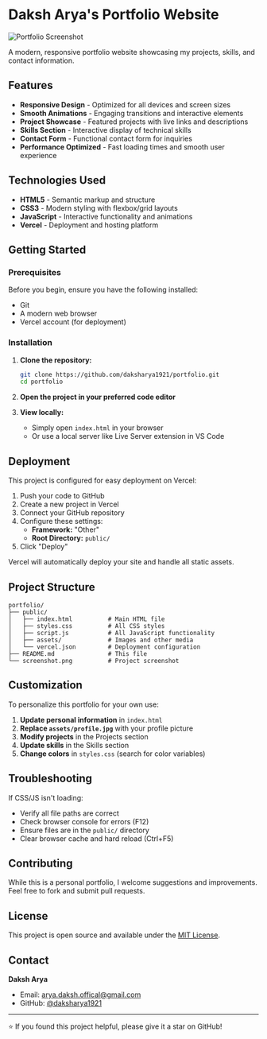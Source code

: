 # Daksh Arya's Portfolio Website

![Portfolio Screenshot](./public/screenshot.png)

A modern, responsive portfolio website showcasing my projects, skills, and contact information.

## Features

- **Responsive Design** - Optimized for all devices and screen sizes
- **Smooth Animations** - Engaging transitions and interactive elements
- **Project Showcase** - Featured projects with live links and descriptions
- **Skills Section** - Interactive display of technical skills
- **Contact Form** - Functional contact form for inquiries
- **Performance Optimized** - Fast loading times and smooth user experience

## Technologies Used

- **HTML5** - Semantic markup and structure
- **CSS3** - Modern styling with flexbox/grid layouts
- **JavaScript** - Interactive functionality and animations
- **Vercel** - Deployment and hosting platform

## Getting Started

### Prerequisites

Before you begin, ensure you have the following installed:
- Git
- A modern web browser
- Vercel account (for deployment)

### Installation

1. **Clone the repository:**
   ```bash
   git clone https://github.com/daksharya1921/portfolio.git
   cd portfolio
   ```

2. **Open the project in your preferred code editor**

3. **View locally:**
   - Simply open `index.html` in your browser
   - Or use a local server like Live Server extension in VS Code

## Deployment

This project is configured for easy deployment on Vercel:

1. Push your code to GitHub
2. Create a new project in Vercel
3. Connect your GitHub repository
4. Configure these settings:
   - **Framework:** "Other"
   - **Root Directory:** `public/`
5. Click "Deploy"

Vercel will automatically deploy your site and handle all static assets.

## Project Structure

```
portfolio/
├── public/
│   ├── index.html          # Main HTML file
│   ├── styles.css          # All CSS styles
│   ├── script.js           # All JavaScript functionality
│   ├── assets/             # Images and other media
│   └── vercel.json         # Deployment configuration
├── README.md               # This file
└── screenshot.png          # Project screenshot
```

## Customization

To personalize this portfolio for your own use:

1. **Update personal information** in `index.html`
2. **Replace `assets/profile.jpg`** with your profile picture
3. **Modify projects** in the Projects section
4. **Update skills** in the Skills section
5. **Change colors** in `styles.css` (search for color variables)

## Troubleshooting

If CSS/JS isn't loading:

- Verify all file paths are correct
- Check browser console for errors (F12)
- Ensure files are in the `public/` directory
- Clear browser cache and hard reload (Ctrl+F5)

## Contributing

While this is a personal portfolio, I welcome suggestions and improvements. Feel free to fork and submit pull requests.

## License

This project is open source and available under the [MIT License](LICENSE).

## Contact

**Daksh Arya**
- Email: arya.daksh.offical@gmail.com
- GitHub: [@daksharya1921](https://github.com/daksharya1921)

---

⭐ If you found this project helpful, please give it a star on GitHub!